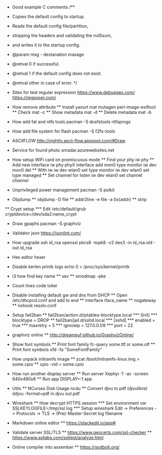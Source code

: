 * Good example C comments
/**
 * Copies the default config to startup.
 * Reads the default config file/partition,
 * stripping the headers and validating the md5sum,
 * and writes it to the startup config.
 * @param  msg  - destanation masage
 * @retval 0 if successful.
 * @retval 1 if the default config does not exist.
 * @retval other in case of error.
 */

* Sites for test regular expression
  https://www.debuggex.com/
  https://regexper.com/

* How remove attribute
** Install
   yaourt mat mutagen perl-image-exiftool
** Check
   mat -c <file>
** Show metadata
   mat -d <file>
** Delete metadata
   mat -b <file>

* How add fat and ntfs tools
  pacman -S dosfstools ntfsprogs

* How add file system for flash
  pacman -S f2fs-tools

* ASCIIFLOW
  http://nightly.ascii-flow.appspot.com/#Draw

* Service for found photo
  snradar.azurewebsites.net

* How setup WiFi card on promiscuous mode
** Find your phy
   iw phy
** Add new interface
   iw phy phyX interface add mon0 type monitor
   iw dev mon0 del
** With iw
   iw dev wlan0 set type monitor
   iw dev wlan0 set type managed
** Set channel for listen
   iw dev wlan0 set channel *channel*

* Unprivileged power management
  pacman -S polkit

* Objdump
** objdump -D file
** addr2line -e file -a 0x(addr)
** strip

** Crypt setup
*** Edit /etc/default/grub
    cryptdevice=/dev/sda2:name_crypt

* Draw gpaphs
  pacman -S graphviz

* Validator json
  https://jsonlint.com/

* How upgrade ssh id_rsa
  openssl pkcs8 -topk8 -v2 des3 -in id_rsa.old -out id_rsa

* Hex editor
  hexer

* Disable kerlen printk logs
  echo 0 > /proc/sys/kernel/printk

* i3 how find key name
** xev
** xmodmap -pke

* Count lines code
  tokei

* Disable installing default gw and dns from DHCP
** Open /etc/dhcpcd.conf and add to end
** interface iface_name
** nogateway
** nohook resolv.conf

* Setup fail2ban
** fail2ban/action.d/iptables-blocktype.local
*** [Init]
*** blocktype = DROP
** fail2ban/jail.d/sshd.local
*** [sshd]
*** enabled = true
*** maxretry = 5
*** ignoreip = 127.0.0.1/8
*** port = 22

* graphviz online
** http://dreampuf.github.io/GraphvizOnline/

* Show font symbols
** Print font family
   fc-query some.ttf or some.otf
** Print font symbols
   xfd -fa "SomeFontFamily"

* How unpack initramfs image
** zcat /boot/initramfs-linux.img > some.cpio
** cpio -vid < some.cpio

* How run another display server
** Run server
   Xephyr :1 -ac -screen 640x480x8
** Run app
   DISPLAY=:1 app

* Utils
** NCurses Disk Usage
   ncdu
** Convert djvu to pdf (djvulibre)
   ddjvu -format=pdf in.djvu out.pdf

* Wireshark
** How decrypt HTTPS session
*** Set environment var
    SSLKEYLOGFILE=/tmp/ssl.log
*** Setup wireshark
    Edit -> Preferences -> Protocols -> TLS -> (Pre)-Master-Secret log filename

* Markdown online editor
** https://stackedit.io/app#

* Validate server SSL/TLS
** https://www.geocerts.com/ssl-checker
** https://www.ssllabs.com/ssltest/analyze.html

* Online compiler into assember
** https://godbolt.org/
